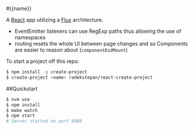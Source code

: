 #{{name}}

A [React](http://facebook.github.io/react/) app utilizing a [Flux](http://facebook.github.io/flux/) architecture.

- EventEmitter listeners can use RegExp paths thus allowing the use of namespaces
- routing resets the whole UI between page changes and so Components are easier to reason about (`componentDidMount`)

To start a project off this repo:

```bash
$ npm install -g create-project
$ create-project <name> radekstepan/react-create-project
```

##Quickstart

```bash
$ nvm use
$ npm install
$ make watch
$ npm start
# Server started on port 8080
```
